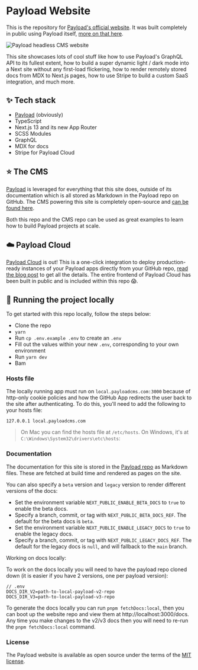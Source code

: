 # Payload Website

This is the repository for [Payload's official website](https://payloadcms.com/). It was built completely in public using Payload itself, [more on that here](#⭐-the-cms).

<img src="https://payloadcms.com/images/og-image.jpg" alt="Payload headless CMS website" />

This site showcases lots of cool stuff like how to use Payload's GraphQL API to its fullest extent, how to build a super dynamic light / dark mode into a Next site without any first-load flickering, how to render remotely stored docs from MDX to Next.js pages, how to use Stripe to build a custom SaaS integration, and much more.

## ✨ Tech stack

- [Payload](https://github.com/payloadcms/payload) (obviously)
- TypeScript
- Next.js 13 and its new App Router
- SCSS Modules
- GraphQL
- MDX for docs
- Stripe for Payload Cloud

## ⭐ The CMS

[Payload](https://github.com/payloadcms/payload) is leveraged for everything that this site does, outside of its documentation which is all stored as Markdown in the Payload repo on GitHub. The CMS powering this site is completely open-source and [can be found here](https://github.com/payloadcms/website-cms).

Both this repo and the CMS repo can be used as great examples to learn how to build Payload projects at scale.

## ☁️ Payload Cloud

[Payload Cloud](https://payloadcms.com/cloud-pricing) is out! This is a one-click integration to deploy production-ready instances of your Payload apps directly from your GitHub repo, [read the blog post](https://payloadcms.com/blog/launch-week-day-1-payload-cloud-is-here) to get all the details. The entire frontend of Payload Cloud has been built in public and is included within this repo 😱.

## 🚀 Running the project locally

To get started with this repo locally, follow the steps below:

- Clone the repo
- `yarn`
- Run `cp .env.example .env` to create an `.env`
- Fill out the values within your new `.env`, corresponding to your own environment
- Run `yarn dev`
- Bam

### Hosts file

The locally running app must run on `local.payloadcms.com:3000` because of http-only cookie policies and how the GitHub App redirects the user back to the site after authenticating. To do this, you'll need to add the following to your hosts file:

```
127.0.0.1 local.payloadcms.com
```

> On Mac you can find the hosts file at `/etc/hosts`. On Windows, it's at `C:\Windows\System32\drivers\etc\hosts`:

### Documentation

The documentation for this site is stored in the [Payload repo](https://github.com/payloadcms/payload) as Markdown files. These are fetched at build time and rendered as pages on the site.

You can also specify a `beta` version and `legacy` version to render different versions of the docs:
- Set the environment variable `NEXT_PUBLIC_ENABLE_BETA_DOCS` to `true` to enable the beta docs.
- Specify a branch, commit, or tag with `NEXT_PUBLIC_BETA_DOCS_REF`. The default for the beta docs is `beta`.
- Set the environment variable `NEXT_PUBLIC_ENABLE_LEGACY_DOCS` to `true` to enable the legacy docs.
- Specify a branch, commit, or tag with `NEXT_PUBLIC_LEGACY_DOCS_REF`. The default for the legacy docs is `null`, and will fallback to the `main` branch.

Working on docs locally:

To work on the docs locally you will need to have the payload repo cloned down (it is easier if you have 2 versions, one per payload version):

```
// .env
DOCS_DIR_V2=path-to-local-payload-v2-repo
DOCS_DIR_V3=path-to-local-payload-v3-repo
```

To generate the docs locally you can run `pnpm fetchDocs:local`, then you can boot up the website repo and view them at http://localhost:3000/docs. Any time you make changes to the v2/v3 docs then you will need to re-run the `pnpm fetchDocs:local` command.

### License

The Payload website is available as open source under the terms of the [MIT license](https://github.com/payloadcms/website/blob/main/LICENSE).
